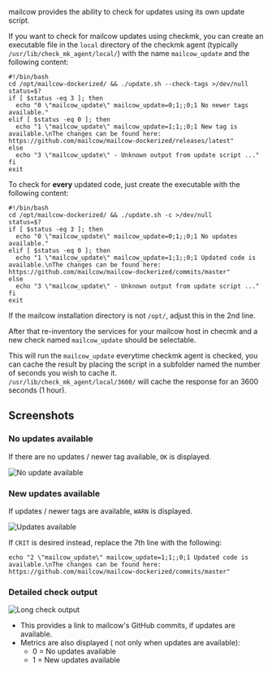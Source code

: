 mailcow provides the ability to check for updates using its own update script.

If you want to check for mailcow updates using checkmk, you can create an executable file in the `local` directory of the checkmk agent (typically `/usr/lib/check_mk_agent/local/`) with the name `mailcow_update` and the following content:
````
#!/bin/bash
cd /opt/mailcow-dockerized/ && ./update.sh --check-tags >/dev/null
status=$?
if [ $status -eq 3 ]; then
  echo "0 \"mailcow_update\" mailcow_update=0;1;;0;1 No newer tags available."
elif [ $status -eq 0 ]; then
  echo "1 \"mailcow_update\" mailcow_update=1;1;;0;1 New tag is available.\nThe changes can be found here: https://github.com/mailcow/mailcow-dockerized/releases/latest"
else
  echo "3 \"mailcow_update\" - Unknown output from update script ..."
fi
exit
````

To check for **every** updated code, just create the executable with the following content:
````
#!/bin/bash
cd /opt/mailcow-dockerized/ && ./update.sh -c >/dev/null
status=$?
if [ $status -eq 3 ]; then
  echo "0 \"mailcow_update\" mailcow_update=0;1;;0;1 No updates available."
elif [ $status -eq 0 ]; then
  echo "1 \"mailcow_update\" mailcow_update=1;1;;0;1 Updated code is available.\nThe changes can be found here: https://github.com/mailcow/mailcow-dockerized/commits/master"
else
  echo "3 \"mailcow_update\" - Unknown output from update script ..."
fi
exit
````

If the mailcow installation directory is not `/opt/`, adjust this in the 2nd line.

After that re-inventory the services for your mailcow host in checmk and a new check named `mailcow_update` should be selectable.

This will run the `mailcow_update` everytime checkmk agent is checked, you can cache the result by placing the script in a subfolder named the number of seconds you wish to cache it. \
`/usr/lib/check_mk_agent/local/3600/` will cache the response for an 3600 seconds (1 hour).

## Screenshots

### No updates available

If there are no updates / newer tag available, `OK` is displayed.

![No update available](../../assets/images/checkmk/no_updates_available.png)

### New updates available

If updates / newer tags are available, `WARN` is displayed.

![Updates available](../../assets/images/checkmk/updates_available.png)

If `CRIT` is desired instead, replace the 7th line with the following:

````
echo "2 \"mailcow_update\" mailcow_update=1;1;;0;1 Updated code is available.\nThe changes can be found here: https://github.com/mailcow/mailcow-dockerized/commits/master"
````

### Detailed check output

![Long check output](../../assets/images/checkmk/long_check_output.png)

- This provides a link to mailcow's GitHub commits, if updates are available.
- Metrics are also displayed ( not only when updates are available):
  - 0 = No updates available
  - 1 = New updates available
